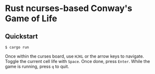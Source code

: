 # Rust ncurses-based Conway's Game of Life

## Quickstart

```shell
$ cargo run
```

Once within the curses board, use `HJKL` or the arrow keys to navigate. Toggle
the current cell life with `Space`. Once done, press `Enter`. While the game
is running, press `q` to quit.
